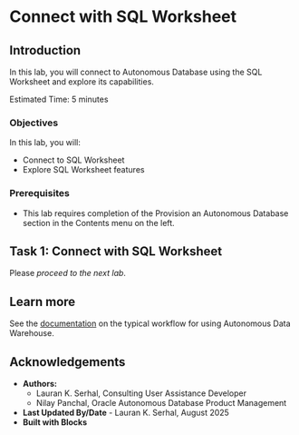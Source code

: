 <!--
    {
        "name":"Connect with SQL Worksheet",
        "description":"Connect to Autonomous Database using the SQL Worksheet in Database Actions",
        "author":"Ana Coman",
        "last_updated":"Ana Coman, Oracle Database Product Management, July 2024"
    }
-->
# Connect with SQL Worksheet

## Introduction

In this lab, you will connect to Autonomous Database using the SQL Worksheet and explore its capabilities.

Estimated Time: 5 minutes

### Objectives

In this lab, you will:

-   Connect to SQL Worksheet
-   Explore SQL Worksheet features

### Prerequisites

-   This lab requires completion of the Provision an Autonomous Database section in the Contents menu on the left.

## Task 1: Connect with SQL Worksheet
[](include:adb-connect-with-sql-worksheet-body.md)

Please *proceed to the next lab*.

## Learn more

See the [documentation](https://docs.oracle.com/en/cloud/paas/autonomous-data-warehouse-cloud/user/autonomous-workflow.html#GUID-5780368D-6D40-475C-8DEB-DBA14BA675C3) on the typical workflow for using Autonomous Data Warehouse.

## Acknowledgements

- **Authors:** 
    - Lauran K. Serhal, Consulting User Assistance Developer
    - Nilay Panchal, Oracle Autonomous Database Product Management
- **Last Updated By/Date** - Lauran K. Serhal, August 2025
- **Built with Blocks**
